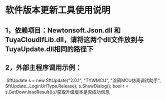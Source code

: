 # 软件版本更新工具使用说明



## 1，依赖项目：Newtonsoft.Json.dll 和TuyaCloudIfLib.dll，请将这两个dll文件放到与TuyaUpdate.dll相同的路径下

## 2，外部主程序调用示例：

​            SftUpdate s = new SftUpdate("2.0.1", "TYWMCU", "涂鸦MCU仿真调试助手", SftUpdate._LoginUrlType.Release);
            s.ShowDialog();
            bool r = s.GetDownloadResult();//获取升级版本是否成功信息

